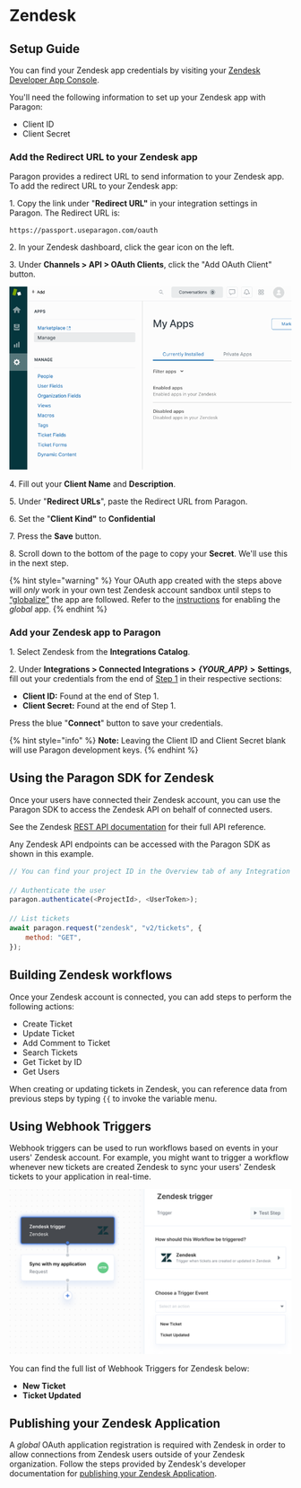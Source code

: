 # Zendesk

## Setup Guide

You can find your Zendesk app credentials by visiting your [Zendesk Developer App Console](https://www.zendesk.com/).

You'll need the following information to set up your Zendesk app with Paragon:

* Client ID
* Client Secret

### Add the Redirect URL to your Zendesk app

Paragon provides a redirect URL to send information to your Zendesk app. To add the redirect URL to your Zendesk app:



1\. Copy the link under "**Redirect URL"** in your integration settings in Paragon. The Redirect URL is:

```
https://passport.useparagon.com/oauth
```

2\. In your Zendesk dashboard, click the gear icon on the left.

3\. Under **Channels > API > OAuth Clients**, click the "Add OAuth Client" button.

![](<../../.gitbook/assets/Accessing Zendesk OAuth Clients.gif>)

4\. Fill out your **Client Name** and **Description**.

5\. Under "**Redirect URLs**", paste the Redirect URL from Paragon.&#x20;

6\. Set the "**Client Kind"** to **Confidential**

7\. Press the **Save** button.

8\. Scroll down to the bottom of the page to copy your **Secret**. We'll use this in the next step.

{% hint style="warning" %}
Your OAuth app created with the steps above will _only_ work in your own test Zendesk account sandbox until steps to [“globalize”](zendesk.md#publishing-your-zendesk-application) the app are followed. Refer to the [instructions](zendesk.md#publishing-your-zendesk-application) for enabling the _global_ app.
{% endhint %}

### Add your Zendesk app to Paragon

1\. Select Zendesk from the **Integrations Catalog**.

2\. Under **Integrations > Connected Integrations >** _**{YOUR\_APP}**_ **>** **Settings**, fill out your credentials from the end of [Step 1](zendesk.md#add-the-redirect-url-to-your-zendesk-app) in their respective sections:

* **Client ID:** Found at the end of Step 1.
* **Client Secret:** Found at the end of Step 1.

Press the blue "**Connect**" button to save your credentials.

{% hint style="info" %}
**Note:** Leaving the Client ID and Client Secret blank will use Paragon development keys.
{% endhint %}

## Using the Paragon SDK for Zendesk

Once your users have connected their Zendesk account, you can use the Paragon SDK to access the Zendesk API on behalf of connected users.

See the Zendesk [REST API documentation](https://developer.zendesk.com/rest\_api/docs/support/introduction) for their full API reference.

Any Zendesk API endpoints can be accessed with the Paragon SDK as shown in this example.

```javascript
// You can find your project ID in the Overview tab of any Integration

// Authenticate the user
paragon.authenticate(<ProjectId>, <UserToken>);

// List tickets
await paragon.request("zendesk", "v2/tickets", {
    method: "GET",
});
```

## Building Zendesk workflows

Once your Zendesk account is connected, you can add steps to perform the following actions:

* Create Ticket
* Update Ticket
* Add Comment to Ticket
* Search Tickets
* Get Ticket by ID
* Get Users

When creating or updating tickets in Zendesk, you can reference data from previous steps by typing `{{` to invoke the variable menu.

## Using Webhook Triggers

Webhook triggers can be used to run workflows based on events in your users' Zendesk account. For example, you might want to trigger a workflow whenever new tickets are created Zendesk to sync your users' Zendesk tickets to your application in real-time.

![](<../../.gitbook/assets/Zendesk Webhook Triggers in Paragon Connect.png>)

You can find the full list of Webhook Triggers for Zendesk below:‌

* **New Ticket**
* **Ticket Updated**

## Publishing your Zendesk Application

A _global_ OAuth application registration is required with Zendesk in order to allow connections from Zendesk users outside of your Zendesk organization. Follow the steps provided by Zendesk's developer documentation for [publishing your Zendesk Application](https://developer.zendesk.com/documentation/marketplace/building-a-marketplace-app/set-up-a-global-oauth-client/).
